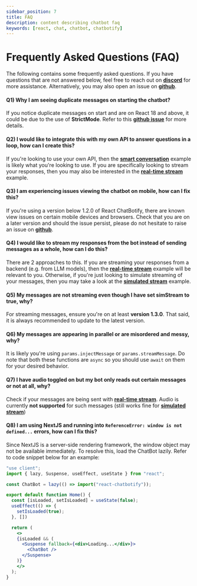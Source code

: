 ```yaml
---
sidebar_position: 7
title: FAQ
description: content describing chatbot faq
keywords: [react, chat, chatbot, chatbotify]
---
```


# Frequently Asked Questions (FAQ)

The following contains some frequently asked questions. If you have questions that are not answered below, feel free to reach out on [**discord**](https://discord.gg/6R4DK4G5Zh) for more assistance. Alternatively, you may also open an issue on [**github**](https://github.com/tjtanjin/react-chatbotify/issues).

#### Q1) Why I am seeing duplicate messages on starting the chatbot?

If you notice duplicate messages on start and are on React 18 and above, it could be due to the use of **StrictMode**. Refer to this [**github issue**](https://github.com/tjtanjin/react-chatbotify/issues/5) for more details.

#### Q2) I would like to integrate this with my own API to answer questions in a loop, how can I create this?

If you're looking to use your own API, then the [**smart conversation**](/docs/examples/smart_conversation) example is likely what you're looking to use. If you are specifically looking to stream your responses, then you may also be interested in the [**real-time stream**](/docs/examples/real_time_stream) example.

#### Q3) I am experiencing issues viewing the chatbot on mobile, how can I fix this?

If you're using a version below 1.2.0 of React ChatBotify, there are known view issues on certain mobile devices and browsers. Check that you are on a later version and should the issue persist, please do not hesitate to raise an issue on [**github**](https://github.com/tjtanjin/react-chatbotify/issues).

#### Q4) I would like to stream my responses from the bot instead of sending messages as a whole, how can I do this?

There are 2 approaches to this. If you are streaming your responses from a backend (e.g. from LLM models), then the [**real-time stream**](/docs/examples/real_time_stream) example will be relevant to you. Otherwise, if you're just looking to simulate streaming of your messages, then you may take a look at the [**simulated stream**](/docs/examples/simulated_stream) example.

#### Q5) My messages are not streaming even though I have set simStream to true, why?

For streaming messages, ensure you're on at least **version 1.3.0**. That said, it is always recommended to update to the latest version.

#### Q6) My messages are appearing in parallel or are misordered and messy, why?

It is likely you're using `params.injectMessage` or `params.streamMessage`. Do note that both these functions are `async` so you should use `await` on them for your desired behavior.

#### Q7) I have audio toggled on but my bot only reads out certain messages or not at all, why?

Check if your messages are being sent with [**real-time stream**](/docs/examples/real_time_stream). Audio is currently **not supported** for such messages (still works fine for [**simulated stream**](/docs/examples/simulated_stream))

#### Q8) I am using NextJS and running into `ReferenceError: window is not defined...` errors, how can I fix this?

Since NextJS is a server-side rendering framework, the window object may not be available immediately. To resolve this, load the ChatBot lazily. Refer to code snippet below for an example:

```jsx
"use client";
import { lazy, Suspense, useEffect, useState } from "react";

const ChatBot = lazy(() => import("react-chatbotify"));

export default function Home() {
  const [isLoaded, setIsLoaded] = useState(false);
  useEffect(() => {
    setIsLoaded(true);
  }, [])

  return (
    <>
    {isLoaded && (
      <Suspense fallback={<div>Loading...</div>}>
        <ChatBot />
      </Suspense>
    )}
    </>
  );
}
```
